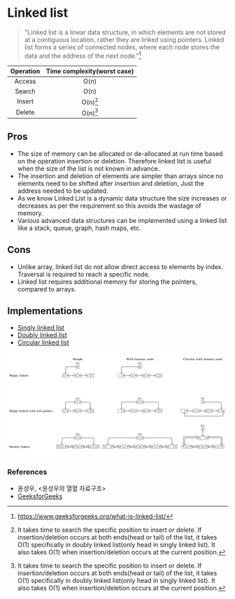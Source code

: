 # Linked list

> "Linked list is a linear data structure, in which elements are not stored at a contiguous location, rather they are linked using pointers. Linked list forms a series of connected nodes, where each node stores the data and the address of the next node."[^linked_list_definition]

| Operation | Time complexity(worst case) |
| :-------: | :-------------------------: |
| Access    | O(n)                        |
| Search    | O(n)                        |
| Insert    | O(n)[^searching_time]       |
| Delete    | O(n)[^searching_time]       |

## Pros
  
- The size of memory can be allocated or de-allocated at run time based on the operation insertion or deletion. Therefore linked list is useful when the size of the list is not known in advance.
- The insertion and deletion of elements are simpler than arrays since no elements need to be shifted after insertion and deletion, Just the address needed to be updated.
- As we know Linked List is a dynamic data structure the size increases or decreases as per the requirement so this avoids the wastage of memory. 
- Various advanced data structures can be implemented using a linked list like a stack, queue, graph, hash maps, etc.

## Cons

- Unlike array, linked list do not allow direct access to elements by index. Traversal is required to reach a specific node.
- Linked list requires additional memory for storing the pointers, compared to arrays.

## Implementations

- [Singly linked list][sinlgy_linked_list_link]
- [Doubly linked list][doubly_linked_list_link]
- [Circular linked list][circular_linked_list_link]

<img src="./images/list_diagram.jpg" alt="drawing" title="From National University of Singapore" width="800"/>

### References

- 윤성우, <윤성우의 열혈 자료구조>
- [GeeksforGeeks][reference_link_0]

[sinlgy_linked_list_link]: <./SinglyLinkedList>
[doubly_linked_list_link]: <./DoublyLinkedList>
[circular_linked_list_link]: <./CircularLinkedList>
[reference_link_0]: https://www.geeksforgeeks.org/what-is-linked-list/

[^linked_list_definition]: <https://www.geeksforgeeks.org/what-is-linked-list/>
[^searching_time]: It takes time to search the specific position to insert or delete. If insertion/deletion occurs at both ends(head or tail) of the list, it takes O(1) specifically in doubly linked list(only head in singly linked list). It also takes O(1) when insertion/deletion occurs at the current position.
